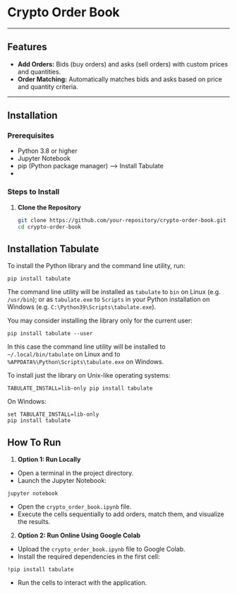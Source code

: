 # Crypto Order Book

---

## Features

- **Add Orders:**  Bids (buy orders) and asks (sell orders) with custom prices and quantities.
- **Order Matching:** Automatically matches bids and asks based on price and quantity criteria.

---

## Installation

### Prerequisites

- Python 3.8 or higher
- Jupyter Notebook
- pip (Python package manager) --> Install Tabulate
- 

### Steps to Install

1. **Clone the Repository**  
   ```bash
   git clone https://github.com/your-repository/crypto-order-book.git
   cd crypto-order-book
   
Installation Tabulate
------------

To install the Python library and the command line utility, run:

```shell
pip install tabulate
```

The command line utility will be installed as `tabulate` to `bin` on
Linux (e.g. `/usr/bin`); or as `tabulate.exe` to `Scripts` in your
Python installation on Windows (e.g. `C:\Python39\Scripts\tabulate.exe`).

You may consider installing the library only for the current user:

```shell
pip install tabulate --user
```

In this case the command line utility will be installed to
`~/.local/bin/tabulate` on Linux and to
`%APPDATA%\Python\Scripts\tabulate.exe` on Windows.

To install just the library on Unix-like operating systems:

```shell
TABULATE_INSTALL=lib-only pip install tabulate
```

On Windows:

```shell
set TABULATE_INSTALL=lib-only
pip install tabulate
```

How To Run
------------

1. **Option 1: Run Locally**  
- Open a terminal in the project directory.
- Launch the Jupyter Notebook:
  
```shell
jupyter notebook
```
- Open the `crypto_order_book.ipynb` file.
- Execute the cells sequentially to add orders, match them, and visualize the results.

2. **Option 2: Run Online Using Google Colab**  
- Upload the `crypto_order_book.ipynb` file to Google Colab.
- Install the required dependencies in the first cell:
```shell
!pip install tabulate
```
- Run the cells to interact with the application.
